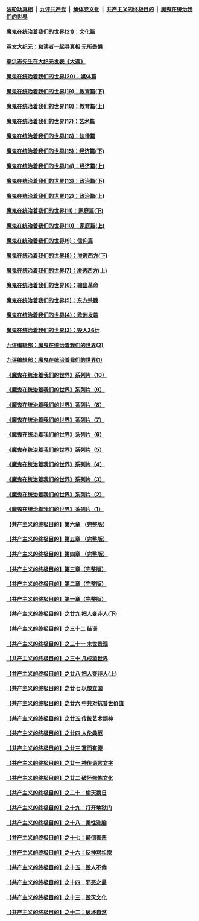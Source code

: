 ####  [法轮功真相](../../../../basic/blob/master/README.md?t=01282201) &nbsp;|&nbsp; [九评共产党](../../../../9ping.md/blob/master/README.md?t=01282201) &nbsp;|&nbsp; [解体党文化](../../../../jtdwh.md/blob/master/README.md?t=01282201)  &nbsp;|&nbsp; [共产主义的终极目的](../../../../gczydzjmd.md/blob/master/README.md?t=01282201) &nbsp;|&nbsp; [魔鬼在统治我们的世界](../../../../mgztzwmdsj.md/blob/master/README.md?t=01282201) 

#### [魔鬼在统治着我们的世界(21)：文化篇](../pages/nsc422/n10597706.md?t=01282201) 

#### [英文大纪元：和读者一起寻真相 无所畏惧](../pages/nsc422/n12542027.md?t=01282201) 

#### [李洪志先生在大纪元发表《大选》](../pages/nsc422/n12534746.md?t=01282201) 

#### [魔鬼在统治着我们的世界(20)：媒体篇](../pages/nsc422/n10586579.md?t=01282201) 

#### [魔鬼在统治着我们的世界(19)：教育篇(下)](../pages/nsc422/n10564808.md?t=01282201) 

#### [魔鬼在统治着我们的世界(18)：教育篇(上)](../pages/nsc422/n10526970.md?t=01282201) 

#### [魔鬼在统治着我们的世界(17)：艺术篇](../pages/nsc422/n10499093.md?t=01282201) 

#### [魔鬼在统治着我们的世界(16)：法律篇](../pages/nsc422/n10485969.md?t=01282201) 

#### [魔鬼在统治着我们的世界(15)：经济篇(下)](../pages/nsc422/n10469975.md?t=01282201) 

#### [魔鬼在统治着我们的世界(14)：经济篇(上)](../pages/nsc422/n10457370.md?t=01282201) 

#### [魔鬼在统治着我们的世界(13)：政治篇(下)](../pages/nsc422/n10448270.md?t=01282201) 

#### [魔鬼在统治着我们的世界(12)：政治篇(上)](../pages/nsc422/n10444576.md?t=01282201) 

#### [魔鬼在统治着我们的世界(11)：家庭篇(下)](../pages/nsc422/n10440961.md?t=01282201) 

#### [魔鬼在统治着我们的世界(10)：家庭篇(上)](../pages/nsc422/n10435448.md?t=01282201) 

#### [魔鬼在统治着我们的世界(9)：信仰篇](../pages/nsc422/n10432159.md?t=01282201) 

#### [魔鬼在统治着我们的世界(8)：渗透西方(下)](../pages/nsc422/n10429603.md?t=01282201) 

#### [魔鬼在统治着我们的世界(7)：渗透西方(上)](../pages/nsc422/n10426013.md?t=01282201) 

#### [魔鬼在统治着我们的世界(6)：输出革命](../pages/nsc422/n10421536.md?t=01282201) 

#### [魔鬼在统治着我们的世界(5)：东方杀戮](../pages/nsc422/n10417707.md?t=01282201) 

#### [魔鬼在统治着我们的世界(4)：欧洲发端](../pages/nsc422/n10414890.md?t=01282201) 

#### [魔鬼在统治着我们的世界(3)：毁人36计](../pages/nsc422/n10411583.md?t=01282201) 

#### [九评编辑部：魔鬼在统治着我们的世界(2)](../pages/nsc422/n10410036.md?t=01282201) 

#### [九评编辑部：魔鬼在统治着我们的世界(1)](../pages/nsc422/n10406825.md?t=01282201) 

#### [《魔鬼在统治着我们的世界》系列片（10）](../pages/nsc422/n12292670.md?t=01282201) 

#### [《魔鬼在统治着我们的世界》系列片（9）](../pages/nsc422/n12290859.md?t=01282201) 

#### [《魔鬼在统治着我们的世界》系列片（8）](../pages/nsc422/n12287445.md?t=01282201) 

#### [《魔鬼在统治着我们的世界》系列片（7）](../pages/nsc422/n12283425.md?t=01282201) 

#### [《魔鬼在统治着我们的世界》系列片（6）](../pages/nsc422/n12282314.md?t=01282201) 

#### [《魔鬼在统治着我们的世界》系列片（5）](../pages/nsc422/n12281419.md?t=01282201) 

#### [《魔鬼在统治着我们的世界》系列片（4）](../pages/nsc422/n12274024.md?t=01282201) 

#### [《魔鬼在统治着我们的世界》系列片（3）](../pages/nsc422/n12271322.md?t=01282201) 

#### [《魔鬼在统治着我们的世界》系列片（2）](../pages/nsc422/n12269049.md?t=01282201) 

#### [《魔鬼在统治着我们的世界》系列片（1）](../pages/nsc422/n12267575.md?t=01282201) 

#### [【共产主义的终极目的】第六章 （完整版）](../pages/nsc422/n11428913.md?t=01282201) 

#### [【共产主义的终极目的】第五章 （完整版）](../pages/nsc422/n11428912.md?t=01282201) 

#### [【共产主义的终极目的】第四章 （完整版）](../pages/nsc422/n11428907.md?t=01282201) 

#### [【共产主义的终极目的】第三章（完整版）](../pages/nsc422/n11428848.md?t=01282201) 

#### [【共产主义的终极目的】第二章（完整版）](../pages/nsc422/n11428831.md?t=01282201) 

#### [【共产主义的终极目的】第一章（完整版）](../pages/nsc422/n11417651.md?t=01282201) 

#### [【共产主义的终极目的】之廿九 把人变非人(下)](../pages/nsc422/n11344140.md?t=01282201) 

#### [【共产主义的终极目的】之三十二 结语](../pages/nsc422/n11360535.md?t=01282201) 

#### [【共产主义的终极目的】之三十一 末世景观](../pages/nsc422/n11351129.md?t=01282201) 

#### [【共产主义的终极目的】之三十 几成狼世界](../pages/nsc422/n11348280.md?t=01282201) 

#### [【共产主义的终极目的】之廿八 把人变非人(上)](../pages/nsc422/n11340492.md?t=01282201) 

#### [【共产主义的终极目的】之廿七 以恨立国](../pages/nsc422/n11336944.md?t=01282201) 

#### [【共产主义的终极目的】之廿六 中共对抗普世价值](../pages/nsc422/n11324785.md?t=01282201) 

#### [【共产主义的终极目的】之廿五 传统艺术颂神](../pages/nsc422/n11296396.md?t=01282201) 

#### [【共产主义的终极目的】之廿四 人伦典范](../pages/nsc422/n11296397.md?t=01282201) 

#### [【共产主义的终极目的】之廿三 富而有德](../pages/nsc422/n11283598.md?t=01282201) 

#### [【共产主义的终极目的】之廿一 神传语言文字](../pages/nsc422/n11263265.md?t=01282201) 

#### [【共产主义的终极目的】之廿二 破坏修炼文化](../pages/nsc422/n11245728.md?t=01282201) 

#### [【共产主义的终极目的】之二十：偷天换日](../pages/nsc422/n11238846.md?t=01282201) 

#### [【共产主义的终极目的】之十九：打开地狱门](../pages/nsc422/n11206376.md?t=01282201) 

#### [【共产主义的终极目的】之十八：柔性洗脑](../pages/nsc422/n11199994.md?t=01282201) 

#### [【共产主义的终极目的】之十七：颠倒善恶](../pages/nsc422/n11179782.md?t=01282201) 

#### [【共产主义的终极目的】之十六：反神骂祖宗](../pages/nsc422/n11166798.md?t=01282201) 

#### [【共产主义的终极目的】之十五：毁人不倦](../pages/nsc422/n11166792.md?t=01282201) 

#### [【共产主义的终极目的】之十四：邪恶之最](../pages/nsc422/n11150249.md?t=01282201) 

#### [【共产主义的终极目的】之十三：毁灭文化](../pages/nsc422/n11135227.md?t=01282201) 

#### [【共产主义的终极目的】之十二：破坏自然](../pages/nsc422/n11135214.md?t=01282201) 

